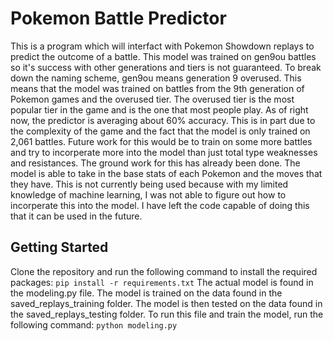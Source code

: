 # Pokemon Battle Predictor

This is a program which will interfact with Pokemon Showdown replays to predict the outcome of a battle. This model was trained on gen9ou battles so it's success with other generations and tiers is not guaranteed. To break down the naming scheme, gen9ou means generation 9 overused. This means that the model was trained on battles from the 9th generation of Pokemon games and the overused tier. The overused tier is the most popular tier in the game and is the one that most people play.
As of right now, the predictor is averaging about 60% accuracy. This is in part due to the complexity of the game and the fact that the model is only trained on 2,061 battles. Future work for this would be to train on some more battles and try to incorperate more into the model than just total type weaknesses and resistances. The ground work for this has already been done.
The model is able to take in the base stats of each Pokemon and the moves that they have. This is not currently being used because with my limited knowledge of machine learning, I was not able to figure out how to incorperate this into the model. I have left the code capable of doing this that it can be used in the future.

## Getting Started

Clone the repository and run the following command to install the required packages:
`pip install -r requirements.txt`
The actual model is found in the modeling.py file. The model is trained on the data found in the saved_replays_training folder. The model is then tested on the data found in the saved_replays_testing folder.
To run this file and train the model, run the following command:
`python modeling.py`
